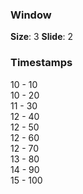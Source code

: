 ### Window

__Size__: 3
__Slide__: 2

### Timestamps

10 - 10  
10 - 20  
11 - 30  
12 - 40  
12 - 50  
12 - 60  
12 - 70  
13 - 80  
14 - 90  
15 - 100

